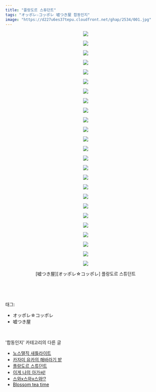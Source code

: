 ```yaml
---
title: "플랑도르 스튜던트"
tags: "オッポレ☆コッポレ 嘘つき屋 합동인지"
image: "https://d227u6es37tepu.cloudfront.net/ghap/2534/001.jpg"
---
```

<div class="article">
<p style="text-align: center; clear: none; float: none;"><img src="{{ site.imgserver6 }}/ghap/2534/001.jpg"/></p>
<p style="text-align: center; clear: none; float: none;"><img src="{{ site.imgserver6 }}/ghap/2534/002.jpg"/></p>
<p style="text-align: center; clear: none; float: none;"><img src="{{ site.imgserver6 }}/ghap/2534/003.jpg"/></p>
<p style="text-align: center; clear: none; float: none;"><img src="{{ site.imgserver6 }}/ghap/2534/004.jpg"/></p>
<p style="text-align: center; clear: none; float: none;"><img src="{{ site.imgserver6 }}/ghap/2534/005.jpg"/></p>
<p style="text-align: center; clear: none; float: none;"><img src="{{ site.imgserver6 }}/ghap/2534/006.jpg"/></p>
<p style="text-align: center; clear: none; float: none;"><img src="{{ site.imgserver6 }}/ghap/2534/007.jpg"/></p>
<p style="text-align: center; clear: none; float: none;"><img src="{{ site.imgserver6 }}/ghap/2534/008.jpg"/></p>
<p style="text-align: center; clear: none; float: none;"><img src="{{ site.imgserver6 }}/ghap/2534/009.jpg"/></p>
<p style="text-align: center; clear: none; float: none;"><img src="{{ site.imgserver6 }}/ghap/2534/010.jpg"/></p>
<p style="text-align: center; clear: none; float: none;"><img src="{{ site.imgserver6 }}/ghap/2534/011.jpg"/></p>
<p style="text-align: center; clear: none; float: none;"><img src="{{ site.imgserver6 }}/ghap/2534/012.jpg"/></p>
<p style="text-align: center; clear: none; float: none;"><img src="{{ site.imgserver6 }}/ghap/2534/013.jpg"/></p>
<p style="text-align: center; clear: none; float: none;"><img src="{{ site.imgserver6 }}/ghap/2534/014.jpg"/></p>
<p style="text-align: center; clear: none; float: none;"><img src="{{ site.imgserver6 }}/ghap/2534/015.jpg"/></p>
<p style="text-align: center; clear: none; float: none;"><img src="{{ site.imgserver6 }}/ghap/2534/016.jpg"/></p>
<p style="text-align: center; clear: none; float: none;"><img src="{{ site.imgserver6 }}/ghap/2534/017.jpg"/></p>
<p style="text-align: center; clear: none; float: none;"><img src="{{ site.imgserver6 }}/ghap/2534/018.jpg"/></p>
<p style="text-align: center; clear: none; float: none;"><img src="{{ site.imgserver6 }}/ghap/2534/019.jpg"/></p>
<p style="text-align: center; clear: none; float: none;"><img src="{{ site.imgserver6 }}/ghap/2534/020.jpg"/></p>
<p style="text-align: center; clear: none; float: none;"><img src="{{ site.imgserver6 }}/ghap/2534/021.jpg"/></p>
<p style="text-align: center; clear: none; float: none;"><img src="{{ site.imgserver6 }}/ghap/2534/022.jpg"/></p>
<p style="text-align: center; clear: none; float: none;"><img src="{{ site.imgserver6 }}/ghap/2534/023.jpg"/></p>
<p style="text-align: center; clear: none; float: none;"><img src="{{ site.imgserver6 }}/ghap/2534/024.jpg"/></p>
<p style="text-align: center; clear: none; float: none;"><img src="{{ site.imgserver6 }}/ghap/2534/025.jpg"/></p>
<p style="text-align: center; clear: none; float: none;">[嘘つき屋][オッポレ☆コッポレ] 플랑도르 스튜던트</p>
<p><br/></p>
</div><br/>
<div class="tagTrail">
<p>태그: </p>
<ul>
<li>オッポレ☆コッポレ</li>
<li>嘘つき屋</li>
</ul>
</div><br/>
<div class="another">
<p>'합동인지' 카테고리의 다른 글</p>
<ul>
<li><a href="/ghap_2542">노스탤직 새틀라이트</a></li>
<li><a href="/ghap_2537">카자미 유카의 해바라기 밭</a></li>
<li><a href="/ghap_2534">플랑도르 스튜던트</a></li>
<li><a href="/ghap_2528">이게 나의 아가씨!</a></li>
<li><a href="/ghap_2522">스와x스와x스와!?</a></li>
<li><a href="/ghap_2521">Blossom tea time</a></li>
</ul>
</div><br/>
<div class="cb_module cb_fluid">
<div class="cb_wrt cb_profile">
</div><!-- commentList close -->
</div><br/>
